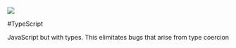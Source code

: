 ![](https://media.dev.to/cdn-cgi/image/width=1000,height=420,fit=cover,gravity=auto,format=auto/https%3A%2F%2Fdev-to-uploads.s3.amazonaws.com%2Fuploads%2Farticles%2Fjaha71mccl3tg1ifvxsg.png)

#TypeScript

JavaScript but with types. This elimitates bugs that arise from type coercion 
